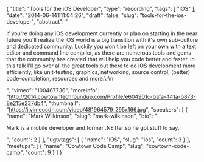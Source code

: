 {
  "title": "Tools for the iOS Developer",
  "type": "recording",
  "tags": [
    "iOS"
  ],
  "date": "2014-06-14T11:04:26",
  "draft": false,
  "slug": "tools-for-the-ios-developer",
  "abstract": "<p>If you're doing any iOS development currently or plan on starting in the near future you'll realize the iOS world is a big transition with it's own sub-culture and dedicated community.  Luckily you won't be left on your own with a text editor and command line compiler, as there are numerous tools and gems that the community has created that will help you code better and faster. In this talk I'll go over all the great tools out there to do iOS development more efficiently, like unit-testing, graphics, networking, source control, (better) code-completion, resources and more.\r\n</p>",
  "vimeo": "100467736",
  "moreinfo": "http://2014.cowtowntechroundup.com/Profile/e604901c-bafa-441a-b873-8e215e237db4",
  "thumbnail": "https://i.vimeocdn.com/video/481964579_295x166.jpg",
  "speakers": [
    {
      "name": "Mark Wilkinson",
      "slug": "mark-wilkinson",
      "bio": "<p>Mark is a mobile developer and former .NETter so he got stuff to say.</p>",
      "count": 2
    }
  ],
  "ugtvtags": [
    {
      "name": "iOS",
      "slug": "ios",
      "count": 3
    }
  ],
  "meetups": [
    {
      "name": "Cowtown Code Camp",
      "slug": "cowtown-code-camp",
      "count": 9
    }
  ]
}